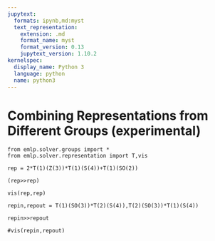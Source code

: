 ```yaml
---
jupytext:
  formats: ipynb,md:myst
  text_representation:
    extension: .md
    format_name: myst
    format_version: 0.13
    jupytext_version: 1.10.2
kernelspec:
  display_name: Python 3
  language: python
  name: python3
---
```


# Combining Representations from Different Groups (experimental)

```{code-cell} ipython3
from emlp.solver.groups import *
from emlp.solver.representation import T,vis
```

```{code-cell} ipython3
rep = 2*T(1)(Z(3))*T(1)(S(4))+T(1)(SO(2))
```

```{code-cell} ipython3
(rep>>rep)
```

```{code-cell} ipython3
vis(rep,rep)
```

```{code-cell} ipython3
repin,repout = T(1)(SO(3))*T(2)(S(4)),T(2)(SO(3))*T(1)(S(4))
```

```{code-cell} ipython3
repin>>repout
```

```{code-cell} ipython3
#vis(repin,repout)
```

```{code-cell} ipython3

```

